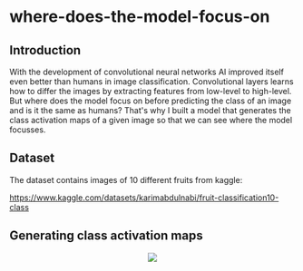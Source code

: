 # where-does-the-model-focus-on

## Introduction

With the development of convolutional neural networks AI improved itself even better than humans in image classification. Convolutional layers learns how to differ the images by extracting features from low-level to high-level. But where does the model focus on before predicting the class of an image and is it the same as humans? That's why I built a model that generates the class activation maps of a given image so that we can see where the model focusses.

## Dataset 

The dataset contains images of 10 different fruits from kaggle:

https://www.kaggle.com/datasets/karimabdulnabi/fruit-classification10-class

## Generating class activation maps


<p align="center">
  <img src="https://user-images.githubusercontent.com/77073029/206567145-604ff126-8048-4796-9373-a203594d35ce.png" />
</p>


